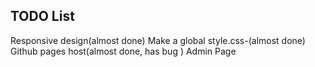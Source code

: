 ## TODO List
Responsive design(almost done)
Make a global style.css-(almost done)
Github pages host(almost done, has bug )
Admin Page